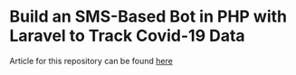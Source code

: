 # Build an SMS-Based Bot in PHP with Laravel to Track Covid-19 Data
Article for this repository can be found [here](https://www.twilio.com/blog/build-sms-based-bot-php-laravel-track-covid-19-data)
